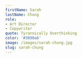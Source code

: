 ```yaml
---
firstName: Sarah
lastName: Chung
role:
- Art Director
- Copywriter
quote: Tyrannically Overthinking
color: '#3090a6'
image: /images/sarah-chung.jpg
slug: sarah-chung
---
```


